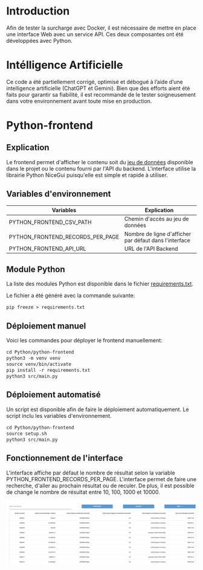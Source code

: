 # Introduction
Afin de tester la surcharge avec Docker, il est nécessaire de mettre en place une interface Web avec un service API. Ces deux composantes ont été développées avec Python.

# Intélligence Artificielle
Ce code a été partiellement corrigé, optimisé et débogué à l’aide d’une intelligence artificielle (ChatGPT et Gemini). Bien que des efforts aient été faits pour garantir sa fiabilité, il est recommandé de le tester soigneusement dans votre environnement avant toute mise en production.

# Python-frontend
## Explication
Le frontend permet d'afficher le contenu soit du [jeu de données](SQL/Dataset/PT_priority_claim_2000001_to_4000000_2024-10-11.csv) disponible dans le projet ou le contenu fourni par l'API du backend. L'interface utilise la librairie Python NiceGui puisqu'elle est simple et rapide à utiliser. 

## Variables d'environnement
| Variables | Explication |
| -------- | -------- |
|PYTHON_FRONTEND_CSV_PATH| Chemin d'accès au jeu de données |
|PYTHON_FRONTEND_RECORDS_PER_PAGE| Nombre de ligne d'afficher par défaut dans l'interface |
|PYTHON_FRONTEND_API_URL| URL de l'API Backend |

## Module Python
La liste des modules Python est disponible dans le fichier [requirements.txt](Python/python-frontend/requirements.txt).


Le fichier a été généré avec la commande suivante:
```
pip freeze > requirements.txt
```

## Déploiement manuel
Voici les commandes pour déployer le frontend manuellement:

```
cd Python/python-frontend
python3 -m venv venv
source venv/bin/activate
pip install -r requirements.txt
python3 src/main.py
```

## Déploiement automatisé
Un script est disponible afin de faire le déploiement automatiquement. Le script inclu les variables d'environnement.

```
cd Python/python-frontend
source setup.sh
python3 src/main.py
```

## Fonctionnement de l'interface
L'interface affiche par défaut le nombre de résultat selon la variable PYTHON_FRONTEND_RECORDS_PER_PAGE. L'interface permet de faire une recherche, d'aller au prochain résultat ou de reculer. De plus, il est possible de change le nombre de résultat entre 10, 100, 1000 et 10000.

![Interface](images/interface.png)



